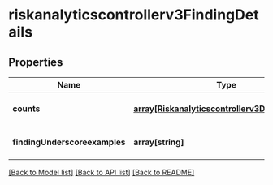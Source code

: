# riskanalyticscontrollerv3FindingDetails

## Properties
Name | Type | Description | Notes
------------ | ------------- | ------------- | -------------
**counts** | [**array[Riskanalyticscontrollerv3DetailToCount]**](Riskanalyticscontrollerv3DetailToCount.md) |  | [optional] [default to null]
**findingUnderscoreexamples** | **array[string]** |  | [optional] [default to null]

[[Back to Model list]](../README.md#documentation-for-models) [[Back to API list]](../README.md#documentation-for-api-endpoints) [[Back to README]](../README.md)



